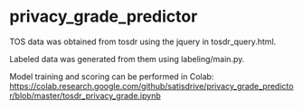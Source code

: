 # privacy_grade_predictor
 
TOS data was obtained from tosdr using the jquery in tosdr_query.html.

Labeled data was generated from them using labeling/main.py.

Model training and scoring can be performed in Colab:
https://colab.research.google.com/github/satisdrive/privacy_grade_predictor/blob/master/tosdr_privacy_grade.ipynb
